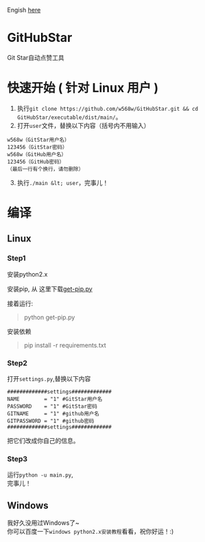 Engish [here](README.md)
# GitHubStar
Git Star自动点赞工具
# 快速开始 ( 针对 Linux 用户 )
1. 执行```git clone https://github.com/w568w/GitHubStar.git && cd GitHubStar/executable/dist/main/```。  
2. 打开```user```文件，替换以下内容（括号内不用输入）  
```
w568w（GitStar用户名）
123456（GitStar密码）
w568w（GitHub用户名）
123456（GitHub密码）
（最后一行有个换行，请勿删除）
```
3. 执行```./main &lt; user```，完事儿！
# 编译
## Linux
### Step1
安装python2.x

安装pip, 从 这里下载[get-pip.py](https://bootstrap.pypa.io/get-pip.py)

接着运行:

> python get-pip.py

安装依赖

> pip install -r requirements.txt

### Step2
打开```settings.py```,替换以下内容  
```
#############settings#############
NAME		= "1" #GitStar用户名
PASSWORD	= "1" #GitStar密码
GITNAME		= "1" #github用户名
GITPASSWORD	= "1" #github密码
#############settings#############
```
把它们改成你自己的信息。  
### Step3
运行```python -u main.py```,  
完事儿！
## Windows
我好久没用过Windows了~    
你可以百度一下```windows python2.x安装教程```看看，祝你好运！:)

